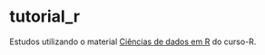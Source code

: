 # tutorial_r
Estudos utilizando o material [Ciências de dados em R](https://livro.curso-r.com/index.html) do curso-R.
